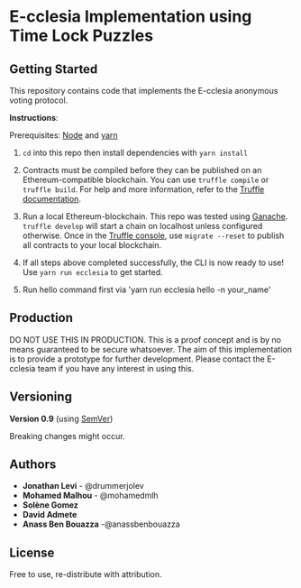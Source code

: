 # E-cclesia Implementation using Time Lock Puzzles

## Getting Started

This repository contains code that implements the E-cclesia anonymous voting protocol.

**Instructions**:

Prerequisites: [Node](https://nodejs.org/en/) and [yarn](https://yarnpkg.com/en/)

1. `cd` into this repo then install dependencies with `yarn install`


2. Contracts must be compiled before they can be published on an Ethereum-compatible blockchain. You can use `truffle compile` or `truffle build`. For help and more information, refer to the [Truffle documentation](https://truffleframework.com/docs/truffle/getting-started/compiling-contracts).

3. Run a local Ethereum-blockchain. This repo was tested using [Ganache](https://truffleframework.com/ganache). `truffle develop` will start a chain on localhost unless configured otherwise. Once in the [Truffle console](https://truffleframework.com/docs/truffle/getting-started/using-truffle-develop-and-the-console), use `migrate --reset` to publish all contracts to your local blockchain.

4. If all steps above completed successfully, the CLI is now ready to use! Use `yarn run ecclesia` to get started.
5. Run hello command first via 'yarn run ecclesia hello -n your_name'

## Production

DO NOT USE THIS IN PRODUCTION. This is a proof concept and is by no means guaranteed to be secure whatsoever. The aim of this implementation is to provide a prototype for further development. Please contact the E-cclesia team if you have any interest in using this.

## Versioning

**Version 0.9** (using [SemVer](https://semver.org/))

Breaking changes might occur.

## Authors

* **Jonathan Levi** - @drummerjolev
* **Mohamed Malhou** - @mohamedmlh
* **Solène Gomez** 
* **David Admete** 
* **Anass Ben Bouazza** -@anassbenbouazza


## License

Free to use, re-distribute with attribution.

